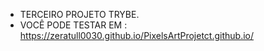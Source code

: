 - TERCEIRO PROJETO TRYBE.
- VOCÊ PODE TESTAR EM : https://zeratull0030.github.io/PixelsArtProjetct.github.io/
